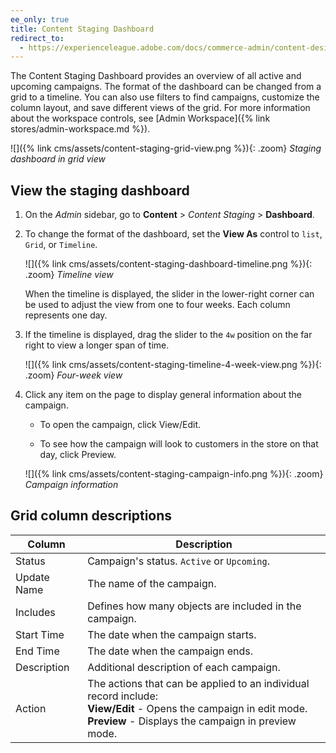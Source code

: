 ```yaml
---
ee_only: true
title: Content Staging Dashboard
redirect_to:
  - https://experienceleague.adobe.com/docs/commerce-admin/content-design/staging/content-staging-dashboard.html
---
```


The Content Staging Dashboard provides an overview of all active and upcoming campaigns. The format of the dashboard can be changed from a grid to a timeline. You can also use filters to find campaigns, customize the column layout, and save different views of the grid. For more information about the workspace controls, see [Admin Workspace]({% link stores/admin-workspace.md %}).

![]({% link cms/assets/content-staging-grid-view.png %}){: .zoom}
_Staging dashboard in grid view_

## View the staging dashboard

1. On the _Admin_ sidebar, go to  **Content** > _Content Staging_ > **Dashboard**.

1. To change the format of the dashboard, set the **View As** control to `list`, `Grid`, or `Timeline`.

   ![]({% link cms/assets/content-staging-dashboard-timeline.png %}){: .zoom}
   _Timeline view_

   When the timeline is displayed, the slider in the lower-right corner can be used to adjust the view from one to four weeks. Each column represents one day.

1. If the timeline is displayed, drag the slider to the `4w` position on the far right to view a longer span of time.

   ![]({% link cms/assets/content-staging-timeline-4-week-view.png %}){: .zoom}
   _Four-week view_

1. Click any item on the page to display general information about the campaign.

   - To open the campaign, click <span class="btn">View/Edit</span>.

   - To see how the campaign will look to customers in the store on that day, click <span class="btn">Preview</span>.

   ![]({% link cms/assets/content-staging-campaign-info.png %}){: .zoom}
   _Campaign information_

## Grid column descriptions

|Column|Description|
|--- |--- |
|Status|Campaign's status. `Active` or `Upcoming`.|
|Update Name|The name of the campaign.|
|Includes|Defines how many objects are included in the campaign.|
|Start Time|The date when the campaign starts.|
|End Time|The date when the campaign ends.|
|Description|Additional description of each campaign.|
|Action|The actions that can be applied to an individual record include:<br/>**View/Edit** - Opens the campaign in edit mode.<br/>**Preview** - Displays the campaign in preview mode.|
